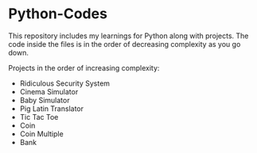 # Python-Codes
This repository includes my learnings for Python along with projects. The code inside the files is in the order of decreasing complexity as you go down. 

Projects in the order of increasing complexity:
* Ridiculous Security System
* Cinema Simulator
* Baby Simulator
* Pig Latin Translator
* Tic Tac Toe
* Coin
* Coin Multiple
* Bank
